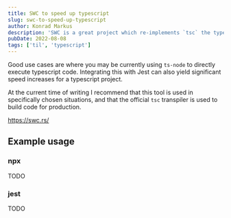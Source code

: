 ```yaml
---
title: SWC to speed up typescript
slug: swc-to-speed-up-typescript
author: Konrad Markus
description: 'SWC is a great project which re-implements `tsc` the typescript transpiler in Rust. Using this can significantly speed up typescript builds.'
pubDate: 2022-08-08
tags: ['til', 'typescript']
---
```


Good use cases are where you may be currently using `ts-node` to directly execute typescript code.
Integrating this with Jest can also yield significant speed increases for a typescript project.

At the current time of writing I recommend that this tool is used in specifically chosen situations, and that the official `tsc` transpiler is used to build code for production.

https://swc.rs/

## Example usage

### npx

TODO

### jest

TODO
